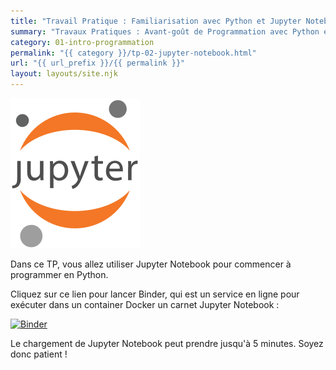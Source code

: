 ```yaml
---
title: "Travail Pratique : Familiarisation avec Python et Jupyter Notebook"
summary: "Travaux Pratiques : Avant-goût de Programmation avec Python et familiarisation avec Jupyter Notebook."
category: 01-intro-programmation
permalink: "{{ category }}/tp-02-jupyter-notebook.html"
url: "{{ url_prefix }}/{{ permalink }}"
layout: layouts/site.njk
---
```


![Jupyter Notebook logo](./assets/207px-Jupyter_logo.svg.png)

Dans ce TP, vous allez utiliser Jupyter Notebook pour commencer à programmer en Python.

Cliquez sur ce lien pour lancer Binder, qui est un service en ligne pour exécuter dans un container Docker un carnet Jupyter Notebook :

[![Binder](https://mybinder.org/badge_logo.svg)](https://mybinder.org/v2/gh/loic-yvonnet/algo-appliquee/feature/init_binder_jupyter?filepath=cours%2F01-intro-programmation%2Fwork-assignment-02.ipynb)

Le chargement de Jupyter Notebook peut prendre jusqu'à 5 minutes. Soyez donc patient !

